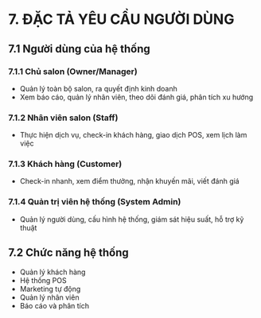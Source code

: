 # 7. ĐẶC TẢ YÊU CẦU NGƯỜI DÙNG

## 7.1 Người dùng của hệ thống

### 7.1.1 Chủ salon (Owner/Manager)
- Quản lý toàn bộ salon, ra quyết định kinh doanh
- Xem báo cáo, quản lý nhân viên, theo dõi đánh giá, phân tích xu hướng

### 7.1.2 Nhân viên salon (Staff)
- Thực hiện dịch vụ, check-in khách hàng, giao dịch POS, xem lịch làm việc

### 7.1.3 Khách hàng (Customer)
- Check-in nhanh, xem điểm thưởng, nhận khuyến mãi, viết đánh giá

### 7.1.4 Quản trị viên hệ thống (System Admin)
- Quản lý người dùng, cấu hình hệ thống, giám sát hiệu suất, hỗ trợ kỹ thuật

## 7.2 Chức năng hệ thống
- Quản lý khách hàng
- Hệ thống POS
- Marketing tự động
- Quản lý nhân viên
- Báo cáo và phân tích
